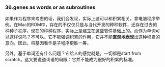 ### 36.genes as words or as subroutines

如果作为程序来考虑的话，我们会发现，实际上这可以和积累相关。拿电脑程序举例。在Mac的ROM中，存在的不仅仅只是与当代开发的种种软件，还存在过去的种种子程序，现在的种种程序，实际上是建立在这些软件基础上的。而作为单词可以这样说吗？不可以。它不能强调积累的作用，它并不能**直观地表现**出这种积累的意向。因此，将基因看作是子程序更胜一筹。

  
另外，基于单词还有什么问题？它给人的感觉就是，一切都是start from scratch。这又要说道词语的局限：它并不能成为很好的积累的标准。

